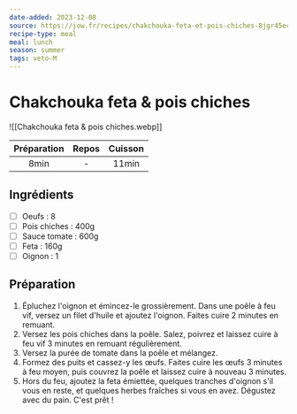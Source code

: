 ```yaml
---
date-added: 2023-12-08
source: https://jow.fr/recipes/chakchouka-feta-et-pois-chiches-8jgr45ec0ejkkumm0mw2
recipe-type: meal
meal: lunch
season: summer
tags: veto-M
---
```


# Chakchouka feta & pois chiches

![[Chakchouka feta & pois chiches.webp]]

| Préparation | Repos | Cuisson |
|:-----------:|:-----:|:-------:|
|    8min     |   -   |  11min  |

## Ingrédients

- [ ] Oeufs : 8
- [ ] Pois chiches : 400g
- [ ] Sauce tomate : 600g
- [ ] Feta : 160g
- [ ] Oignon : 1

## Préparation

1. Épluchez l'oignon et émincez-le grossièrement. Dans une poêle à feu vif, versez un filet d'huile et ajoutez l'oignon. Faites cuire 2 minutes en remuant.
2. Versez les pois chiches dans la poêle. Salez, poivrez et laissez cuire à feu vif 3 minutes en remuant régulièrement.
3. Versez la purée de tomate dans la poêle et mélangez.
4. Formez des puits et cassez-y les œufs. Faites cuire les œufs 3 minutes à feu moyen, puis couvrez la poêle et laissez cuire à nouveau 3 minutes.
5. Hors du feu, ajoutez la feta émiettée, quelques tranches d'oignon s'il vous en reste, et quelques herbes fraîches si vous en avez. Dégustez avec du pain. C'est prêt !
